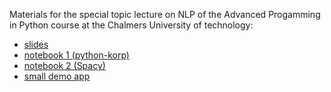 Materials for the special topic lecture on NLP of the Advanced Progamming in Python course at the Chalmers University of technology:

- [slides](slides/slides.pdf)
- [notebook 1 (python-korp)](notebooks/python-korp-demo.ipynb)
- [notebook 2 (Spacy)](notebooks/spacy-demo.ipynb)
- [small demo app](demo.py)